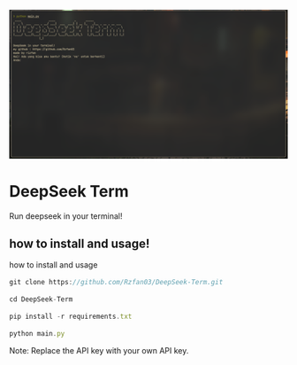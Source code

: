 ![Test Image 1](bg.png)

# DeepSeek Term

Run deepseek in your terminal!





## how to install and usage!

how to install and usage

```javascript
git clone https://github.com/Rzfan03/DeepSeek-Term.git
```
```javascript
cd DeepSeek-Term
```
```javascript
pip install -r requirements.txt
```
```javascript
python main.py
```




Note: Replace the API key with your own API key.
